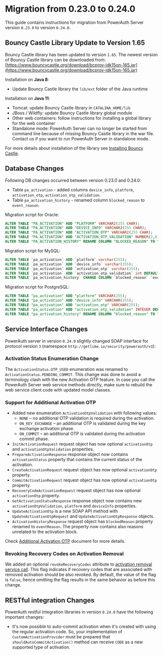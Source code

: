 # Migration from 0.23.0 to 0.24.0

This guide contains instructions for migration from PowerAuth Server version `0.23.0` to version `0.24.0`.

## Bouncy Castle Library Update to Version 1.65

Bouncy Castle library has been updated to version `1.65`. The newest version of Bouncy Castle library can be downloaded from: [https://www.bouncycastle.org/download/bcprov-jdk15on-165.jar](https://www.bouncycastle.org/download/bcprov-jdk15on-165.jar)

Installation on **Java 8**:
- Update Bouncy Castle library the `lib/ext` folder of the Java runtime

Installation on **Java 11**:
- Tomcat: update Bouncy Castle library in `CATALINA_HOME/lib`
- JBoss / Wildfly: update Bouncy Castle library global module
- Other web containers: follow instructions for installing a global library for the web container
- Standalone mode: PowerAuth Server can no longer be started from command line because of missing Bouncy Castle library in the war file. Contact us if you want to run PowerAuth Server in standalone mode.

For more details about installation of the library see [Installing Bouncy Castle](./Installing-Bouncy-Castle.md).

## Database Changes

Following DB changes occurred between version 0.23.0 and 0.24.0:
- Table `pa_activation` - added columns `device_info`, `platform`, `activation_otp`, `activation_otp_validation`.
- Table `pa_activation_history` - renamed column `blocked_reason` to `event_reason`.

Migration script for Oracle:

```sql
ALTER TABLE "PA_ACTIVATION" ADD "PLATFORM" VARCHAR2(255 CHAR);
ALTER TABLE "PA_ACTIVATION" ADD "DEVICE_INFO" VARCHAR2(255 CHAR);
ALTER TABLE "PA_ACTIVATION" ADD "ACTIVATION_OTP" VARCHAR2(255 CHAR);
ALTER TABLE "PA_ACTIVATION" ADD "ACTIVATION_OTP_VALIDATION" NUMBER(2,0) DEFAULT 0 NOT NULL;
ALTER TABLE "PA_ACTIVATION_HISTORY" RENAME COLUMN "BLOCKED_REASON" TO "EVENT_REASON";
```

Migration script for MySQL:

```sql
ALTER TABLE `pa_activation` ADD `platform` varchar(255);
ALTER TABLE `pa_activation` ADD `device_info` varchar(255);
ALTER TABLE `pa_activation` ADD `activation_otp` varchar(255);
ALTER TABLE `pa_activation` ADD `activation_otp_validation` int DEFAULT 0 NOT NULL;
ALTER TABLE `pa_activation_history` CHANGE COLUMN `blocked_reason` `event_reason` varchar(255);
```

Migration script for PostgreSQL:

```sql
ALTER TABLE "pa_activation" ADD "platform" VARCHAR(255);
ALTER TABLE "pa_activation" ADD "device_info" VARCHAR(255);
ALTER TABLE "pa_activation" ADD "activation_otp" VARCHAR(255);
ALTER TABLE "pa_activation" ADD "activation_otp_validation" INTEGER DEFAULT 0 NOT NULL;
ALTER TABLE "pa_activation_history" RENAME COLUMN "blocked_reason" TO "event_reason";
```

## Service Interface Changes

PowerAuth server in version `0.24.0` slightly changed SOAP interface for protocol version `3` (namespace `http://getlime.io/security/powerauth/v3`):

### Activation Status Enumeration Change

The `ActivationStatus.OTP_USED` enumeration was renamed to `ActivationStatus.PENDING_COMMIT`. 
This change was done to avoid a terminology clash with the new Activation OTP feature.
In case you call the PowerAuth Server web service methods directly, make sure to rebuild 
the web service client code with updated model classes.   

### Support for Additional Activation OTP

- Added new enumeration `ActivationOtpValidation` with following values:
  - `NONE` – no additional OTP validation is required during the activation.
  - `ON_KEY_EXCHANGE` – an additional OTP is validated during the key exchange activation phase.
  - `ON_COMMIT` – an additional OTP is validated during the activation commit phase.
- `InitActivationRequest` request object has now optional `activationOtp` and `activationOtpValidation` properties. 
- `PrepareActivationResponse` response object now contains `activationStatus` property that contains the current status of the activation.
- `CreateActivationRequest` request object has now optional `activationOtp` property.
- `CommitActivationRequest` request object has now optional `activationOtp` property.
- `RecoveryCodeActivationRequest` request object has now optional `activationOtp` property.
- `GetActivationStatusResponse` response object now contains new `activationOtpValidation`, `platform` and `deviceInfo` properties.
- `UpdateActivationOtp` is a new SOAP API method with `UpdateActivationOtpRequest` and `UpdateActivationOtpResponse` objects.
- `ActivationHistoryResponse` request object has `blockedReason` property renamed to `eventReason`. The property now contains also reasons unrelated to the activation block. 

Check [Additional Activation OTP](https://github.com/wultra/powerauth-crypto/blob/develop/docs/Additional-Activation-OTP.md) document for more details.

### Revoking Recovery Codes on Activation Removal

We added an optional `revokeRecoveryCodes` attribute to [activation removal service call](WebServices-Methods.md#method-removeactivation). This flag indicates if recovery codes that are associated with removed activation should be also revoked. By default, the value of the flag is `false`, hence omitting the flag results in the same behavior as before this change. 

## RESTful integration Changes

PowerAuth restful integration libraries in version `0.24.0` have the following important changes:

- It's now possible to auto-commit activation when it's created with using the regular activation code. So, your implementation of `CustomActivationProvider` must be prepared that `shouldAutoCommitActivation()` method can receive `CODE` as a new supported type of activation.
